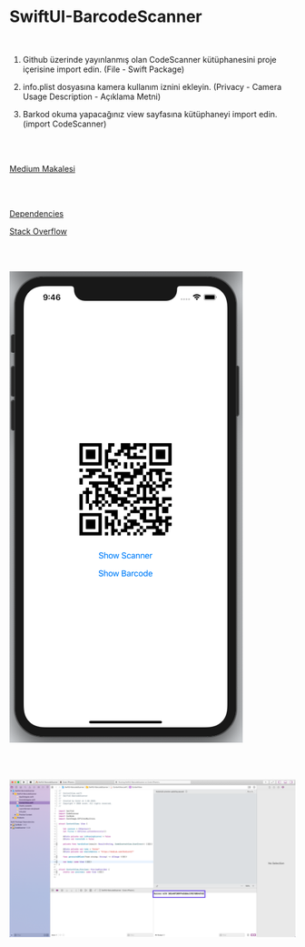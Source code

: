 # SwiftUI-BarcodeScanner

<br>

1. Github üzerinde yayınlanmış olan CodeScanner kütüphanesini proje içerisine import edin. (File - Swift Package)

2. info.plist dosyasına kamera kullanım iznini ekleyin. (Privacy - Camera Usage Description - Açıklama Metni)

3. Barkod okuma yapacağınız view sayfasına kütüphaneyi import edin. (import CodeScanner)

<br>

<br>

[Medium Makalesi](https://medium.com/@cmlcrn17/swiftui-qr-image-olu%C5%9Fturmak-ve-qr-okuma-5cb9d0043327)

<br>

<br>

[Dependencies](https://github.com/twostraws/CodeScanner)

[Stack Overflow](https://stackoverflow.com/questions/59632363/how-can-i-scan-and-read-qr-codes-in-swift-ui)

<br>

<br>

![QR Image Oluşturmak ve QR Read](https://github.com/cmlcrn17/SwiftUI-BarcodeScanner/blob/master/Images/QRImageAndRead.png)

<br>

<br>

![Console Read Value](
https://github.com/cmlcrn17/SwiftUI-BarcodeScanner/blob/master/Images/Read.png)
